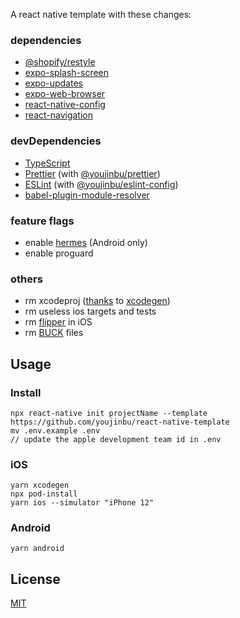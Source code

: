 A react native template with these changes:

### dependencies
- [@shopify/restyle](https://github.com/Shopify/restyle)
- [expo-splash-screen](https://github.com/expo/expo/tree/master/packages/expo-splash-screen)
- [expo-updates](https://github.com/expo/expo/tree/master/packages/expo-updates)
- [expo-web-browser](https://github.com/expo/expo/tree/master/packages/expo-web-browser)
- [react-native-config](https://github.com/luggit/react-native-config)
- [react-navigation](https://reactnavigation.org/)

### devDependencies
- [TypeScript](typescriptlang.org)
- [Prettier](https://prettier.io/) (with [@youjinbu/prettier](https://github.com/youjinbu/config/tree/master/packages/prettier))
- [ESLint](https://eslint.org/) (with [@youjinbu/eslint-config](https://github.com/youjinbu/config/tree/master/packages/eslint))
- [babel-plugin-module-resolver](https://github.com/tleunen/babel-plugin-module-resolver)

### feature flags
- enable [hermes](https://hermesengine.dev/) (Android only)
- enable proguard

### others
- rm xcodeproj ([thanks](https://github.com/pvinis/react-native-xcodegen) to [xcodegen](https://github.com/yonaskolb/XcodeGen))
- rm useless ios targets and tests
- rm [flipper](https://fbflipper.com/) in iOS
- rm [BUCK](https://github.com/facebook/buck) files

## Usage

### Install
```
npx react-native init projectName --template https://github.com/youjinbu/react-native-template
mv .env.example .env
// update the apple development team id in .env
```

### iOS
```
yarn xcodegen
npx pod-install
yarn ios --simulator "iPhone 12"
```

### Android
```
yarn android
```

## License

[MIT](/LICENSE)
